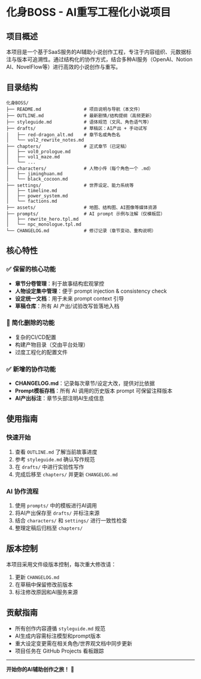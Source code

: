 # 化身BOSS - AI重写工程化小说项目

## 项目概述

本项目是一个基于SaaS服务的AI辅助小说创作工程，专注于内容组织、元数据标注与版本可追溯性。通过结构化的协作方式，结合多种AI服务（OpenAI、Notion AI、NovelFlow等）进行高效的小说创作与重写。

## 目录结构

```
化身BOSS/
├── README.md                # 项目说明与导航（本文件）
├── OUTLINE.md               # 最新剧情/结构提纲（高频更新）
├── styleguide.md            # 语体规范（文风、角色语气等）
├── drafts/                  # 草稿区：AI产出 + 手动试写
│   ├── red-dragon_alt.md    # 章节名或角色名
│   └── vol2_rewrite_notes.md
├── chapters/                # 正式章节（已定稿）
│   ├── vol0_prologue.md
│   ├── vol1_maze.md
│   └── ...
├── characters/              # 人物小传（每个角色一个 .md）
│   ├── jiminghuan.md
│   └── black_cocoon.md
├── settings/                # 世界设定、能力系统等
│   ├── timeline.md
│   ├── power_system.md
│   └── factions.md
├── assets/                  # 地图、结构图、AI图像等媒体资源
├── prompts/                 # AI prompt 示例与注解（仅模板层）
│   ├── rewrite_hero.tpl.md
│   └── npc_monologue.tpl.md
└── CHANGELOG.md             # 修订记录（章节变动、重构说明）
```

## 核心特性

### ✅ 保留的核心功能
- **章节分卷管理**：利于故事结构宏观掌控
- **人物设定集中管理**：便于 prompt injection & consistency check
- **设定统一文档**：用于未来 prompt context 引导
- **草稿仓库**：所有 AI 产出/试验改写皆落地入档

### 🚫 简化删除的功能
- 复杂的CI/CD配置
- 构建产物目录（交由平台处理）
- 过度工程化的配置文件

### ✅ 新增的协作功能
- **CHANGELOG.md**：记录每次章节/设定大改，提供对比依据
- **Prompt模板存档**：所有 AI 调用的历史版本 prompt 可保留注释版本
- **AI产出标注**：章节头部注明AI生成信息

## 使用指南

### 快速开始
1. 查看 `OUTLINE.md` 了解当前故事进度
2. 参考 `styleguide.md` 确认写作规范
3. 在 `drafts/` 中进行实验性写作
4. 完成后移至 `chapters/` 并更新 `CHANGELOG.md`

### AI 协作流程
1. 使用 `prompts/` 中的模板进行AI调用
2. 将AI产出保存至 `drafts/` 并标注来源
3. 结合 `characters/` 和 `settings/` 进行一致性检查
4. 整理定稿后归档至 `chapters/`

## 版本控制

本项目采用文件级版本控制，每次重大修改请：
1. 更新 `CHANGELOG.md`
2. 在草稿中保留修改前版本
3. 标注修改原因和AI服务来源

## 贡献指南

- 所有创作内容遵循 `styleguide.md` 规范
- AI生成内容需标注模型和prompt版本
- 重大设定变更需在相关角色/世界观文档中同步更新
- 项目任务在 GitHub Projects 看板跟踪

---

**开始你的AI辅助创作之旅！** 🚀 